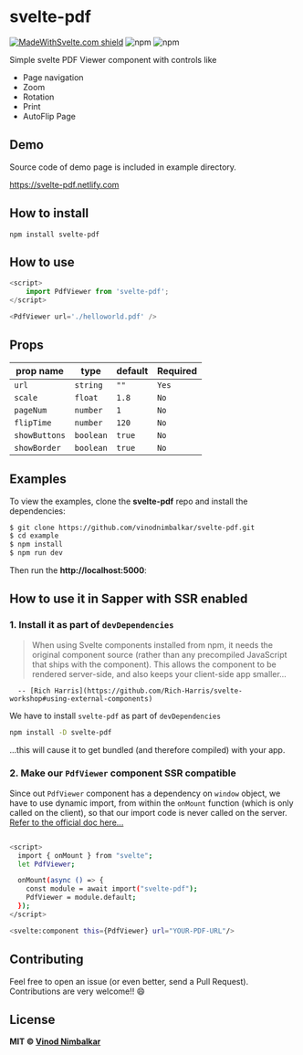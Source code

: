 # svelte-pdf

[![MadeWithSvelte.com shield](https://madewithsvelte.com/storage/repo-shields/2346-shield.svg)](https://madewithsvelte.com/p/svelte-pdf/shield-link)
![npm](https://img.shields.io/npm/dw/svelte-pdf?style=flat-square)
![npm](https://img.shields.io/npm/v/svelte-pdf?style=flat-square)

Simple svelte PDF Viewer component with controls like

- Page navigation
- Zoom
- Rotation
- Print
- AutoFlip Page

## Demo

Source code of demo page is included in example directory.

https://svelte-pdf.netlify.com

## How to install

```
npm install svelte-pdf
```

## How to use

```js
<script>
	import PdfViewer from 'svelte-pdf';
</script>

<PdfViewer url='./helloworld.pdf' />

```

## Props

| prop name     | type      | default | Required |
| ------------- | --------- | ------- | -------- |
| `url`         | `string`  | `""`    | `Yes`    |
| `scale`       | `float`   | `1.8`   | `No`     |
| `pageNum`     | `number`  | `1`     | `No`     |
| `flipTime`    | `number`  | `120`   | `No`     |
| `showButtons` | `boolean` | `true`  | `No`     |
| `showBorder`  | `boolean` | `true`  | `No`     |

## Examples

To view the examples, clone the **svelte-pdf** repo and install the dependencies:

```bash
$ git clone https://github.com/vinodnimbalkar/svelte-pdf.git
$ cd example
$ npm install
$ npm run dev
```

Then run the **http://localhost:5000**:

## How to use it in Sapper with SSR enabled

### 1. Install it as part of `devDependencies`

> When using Svelte components installed from npm, it needs the original component source (rather than any precompiled JavaScript that ships with the component). This allows the component to be rendered server-side, and also keeps your client-side app smaller...

      -- [Rich Harris](https://github.com/Rich-Harris/svelte-workshop#using-external-components)

We have to install `svelte-pdf` as part of `devDependencies`

```bash
npm install -D svelte-pdf
```

...this will cause it to get bundled (and therefore compiled) with your app.

### 2. Make our `PdfViewer` component SSR compatible

Since out `PdfViewer` component has a dependency on `window` object, we have to use dynamic import, from within the `onMount` function (which is only called on the client), so that our import code is never called on the server. [Refer to the official doc here...](https://sapper.svelte.dev/docs#Making_a_component_SSR_compatible)

```bash

<script>
  import { onMount } from "svelte";
  let PdfViewer;

  onMount(async () => {
    const module = await import("svelte-pdf");
    PdfViewer = module.default;
  });
</script>

<svelte:component this={PdfViewer} url="YOUR-PDF-URL"/>
```

## Contributing

Feel free to open an issue (or even better, send a Pull Request). Contributions are very welcome!! 😄

## License

**MIT &copy; [Vinod Nimbalkar](https://github.com/vinodnimbalkar/svelte-pdf/blob/master/LICENSE)**
